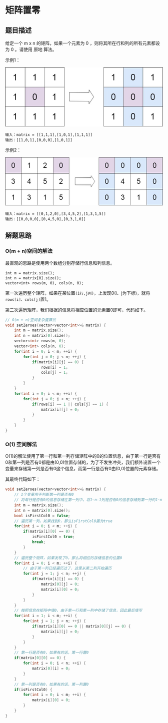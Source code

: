 # 矩阵置零

## 题目描述

给定一个 m x n 的矩阵，如果一个元素为 0 ，则将其所在行和列的所有元素都设为 0 。请使用 原地 算法。

示例1：
<div align = center>
    <img src = "../Image/73.1.jpg">
</div>

```
输入：matrix = [[1,1,1],[1,0,1],[1,1,1]]
输出：[[1,0,1],[0,0,0],[1,0,1]]
```

示例2：
<div align = center>
    <img src = "../Image/73.2.jpg">
</div>

```
输入：matrix = [[0,1,2,0],[3,4,5,2],[1,3,1,5]]
输出：[[0,0,0,0],[0,4,5,0],[0,3,1,0]]
```

## 解题思路

### O(m + n)空间的解法

最直观的思路是使用两个数组分别存储行信息和列信息。

```
int m = matrix.size();
int n = matrix[0].size();
vector<int> rows(m, 0), cols(n, 0);
```

第一次遍历整个矩阵，如果在某位置`(i行,j列)`，上发现0(i、j为下标)，就将`rows[i]、cols[j]`置1。

第二次遍历矩阵，我们根据的信息将相应位置的元素置0即可，代码如下。

```cpp
// O(m + n)空间复杂度算法
void setZeroes(vector<vector<int>>& matrix) {
    int m = matrix.size();
    int n = matrix[0].size();
    vector<int> rows(m, 0);
    vector<int> cols(n, 0);
    for(int i = 0; i < m; ++i) {
        for(int j = 0; j < n; ++j) {
            if(matrix[i][j] == 0) {
                rows[i] = 1;
                cols[j] = 1;
            }
        }
    }
    for(int i = 0; i < m; ++i) {
        for(int j = 0; j < n; ++j) {
            if(rows[i] == 1 || cols[j] == 1) {
                matrix[i][j] = 0;
            }
        }
    }
}
```

### O(1) 空间解法

O(1)的解法使用了第一行和第一列存储矩阵中的0的位置信息，由于第一行是否有0和第一列是否有0都是由(0,0)位置存储的，为了不发生冲突，我们额外设置一个变量来存储第一列是否有0这个信息，而第一行是否有0由(0,0)位置的元素存储。

其最终代码如下：

```cpp
void setZeroes(vector<vector<int>>& matrix) {
    // 1个变量用于判断第一列是否有0
    // 将每行是否有0的信息存储在第一列中，将1~n-1列是否有0的信息存储到第一行的1~n-1中
    int m = matrix.size();
    int n = matrix[0].size();
    bool isFirstCol0 = false;
    // 遍历第一列，如果找到0，那么isFirstCol0置为true
    for(int i = 0; i < m; ++i) {
        if(matrix[i][0] == 0) {
            isFirstCol0 = true;
            break;
        }
    }
    // 遍历整个矩阵，如果发现了0，那么将相应的存储信息的位置0
    for(int i = 0; i < m; ++i) {
        // 由于第一列已经遍历过了，这里从第二列开始遍历
        for(int j = 1; j < n; ++j) {
            if(matrix[i][j] == 0) {
                matrix[0][j] = 0;
                matrix[i][0] = 0;
            }
        }
    }
    // 按照信息在矩阵中填0，由于第一行和第一列中存储了信息，因此最后填写
    for(int i = 1; i < m; ++i) {
        for(int j = 1; j < n; ++j) {
            if(matrix[i][0] == 0 || matrix[0][j] == 0) {
                matrix[i][j] = 0;
            }
        }
    }
    // 第一行是否有0，如果有的话，第一行置0
    if(matrix[0][0] == 0) {
        for(int i = 0; i < n; ++i) {
            matrix[0][i] = 0;
        }
    }
    // 第一列是否有0，如果有的话，第一列置0
    if(isFirstCol0) {
        for(int i = 0; i < m; ++i) {
            matrix[i][0] = 0;
        }
    }
}
```